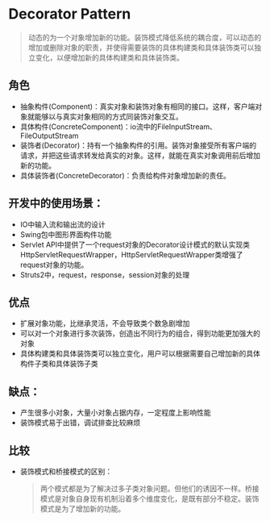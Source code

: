 # Decorator Pattern
> 动态的为一个对象增加新的功能。装饰模式降低系统的耦合度，可以动态的增加或删除对象的职责，并使得需要装饰的具体构建类和具体装饰类可以独立变化，以便增加新的具体构建类和具体装饰类。


## 角色
* 抽象构件(Component)：真实对象和装饰对象有相同的接口。这样，客户端对象就能够以与真实对象相同的方式同装饰对象交互。
* 具体构件(ConcreteComponent)：io流中的FileInputStream、FileOutputStream
* 装饰者(Decorator)：持有一个抽象构件的引用。装饰对象接受所有客户端的请求，并把这些请求转发给真实的对象。这样，就能在真实对象调用前后增加新的功能。
* 具体装饰者(ConcreteDecorator)：负责给构件对象增加新的责任。

## 开发中的使用场景：
* IO中输入流和输出流的设计
* Swing包中图形界面构件功能
* Servlet API中提供了一个request对象的Decorator设计模式的默认实现类HttpServletRequestWrapper，HttpServletRequestWrapper类增强了request对象的功能。
* Struts2中，request，response，session对象的处理

## 优点
* 扩展对象功能，比继承灵活，不会导致类个数急剧增加
* 可以对一个对象进行多次装饰，创造出不同行为的组合，得到功能更加强大的对象
* 具体构建类和具体装饰类可以独立变化，用户可以根据需要自己增加新的具体构件子类和具体装饰子类

## 缺点：
* 产生很多小对象，大量小对象占据内存，一定程度上影响性能
* 装饰模式易于出错，调试排查比较麻烦

## 比较
* 装饰模式和桥接模式的区别：
  > 两个模式都是为了解决过多子类对象问题。但他们的诱因不一样。桥接模式是对象自身现有机制沿着多个维度变化，是既有部分不稳定。装饰模式是为了增加新的功能。
